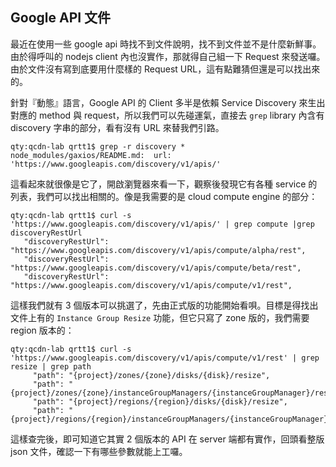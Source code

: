 ## Google API 文件

最近在使用一些 google api 時找不到文件說明，找不到文件並不是什麼新鮮事。由於得呼叫的 nodejs client 內也沒實作，那就得自己組一下 Request 來發送囉。由於文件沒有寫到底要用什麼樣的 Request URL，這有點難猜但還是可以找出來的。

針對『動態』語言，Google API 的 Client 多半是依賴 Service Discovery 來生出對應的 method 與 request，所以我們可以先碰運氣，直接去 `grep` library 內含有 discovery 字串的部分，看有沒有 URL 來替我們引路。


```
qty:qcdn-lab qrtt1$ grep -r discovery *
node_modules/gaxios/README.md:  url: 'https://www.googleapis.com/discovery/v1/apis/'
```

這看起來就很像是它了，開啟瀏覽器來看一下，觀察後發現它有各種 service 的列表，我們可以找出相關的。像是我需要的是 cloud compute engine 的部分：

```
qty:qcdn-lab qrtt1$ curl -s 'https://www.googleapis.com/discovery/v1/apis/' | grep compute |grep discoveryRestUrl
   "discoveryRestUrl": "https://www.googleapis.com/discovery/v1/apis/compute/alpha/rest",
   "discoveryRestUrl": "https://www.googleapis.com/discovery/v1/apis/compute/beta/rest",
   "discoveryRestUrl": "https://www.googleapis.com/discovery/v1/apis/compute/v1/rest",
```

這樣我們就有 3 個版本可以挑選了，先由正式版的功能開始看唄。目標是得找出文件上有的 `Instance Group Resize` 功能，但它只寫了 zone 版的，我們需要 region 版本的：

```
qty:qcdn-lab qrtt1$ curl -s 'https://www.googleapis.com/discovery/v1/apis/compute/v1/rest' | grep resize | grep path
     "path": "{project}/zones/{zone}/disks/{disk}/resize",
     "path": "{project}/zones/{zone}/instanceGroupManagers/{instanceGroupManager}/resize",
     "path": "{project}/regions/{region}/disks/{disk}/resize",
     "path": "{project}/regions/{region}/instanceGroupManagers/{instanceGroupManager}/resize",
```

這樣查完後，即可知道它其實 2 個版本的 API 在 server 端都有實作，回頭看整版 json 文件，確認一下有哪些參數就能上工囉。
